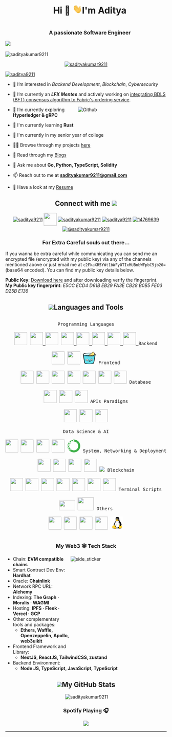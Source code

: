 <!--h1 without bottom border-->
<div id="user-content-toc">
  <ul align="center">
    <summary>
      <h1 style="display: inline-block">Hi 👋 <img src="https://raw.githubusercontent.com/ABSphreak/ABSphreak/master/gifs/Hi.gif" width="30px">I'm Aditya</h1>
      <br/>
      <h3 align="center">A passionate Software Engineer</h3>
    </summary>
  </ul>
</div>

<!--horizontal divider(gradiant)-->
<img src="https://user-images.githubusercontent.com/73097560/115834477-dbab4500-a447-11eb-908a-139a6edaec5c.gif">

<!-- Heading -->

<!-- Sub Heading -->
<!-- <h4 align="center">Crafting Next Level Web Experiences</h4> -->

<!-- Github Profile Views-->
<p align="left"> <img src="https://komarev.com/ghpvc/?username=sadityakumar9211&label=Profile%20views&color=0e75b6&style=flat" alt="sadityakumar9211" /> </p>

<!-- GitHub Stats - Trophy -->
<p align="center"> <a href="https://github.com/ryo-ma/github-profile-trophy"><img src="https://github-profile-trophy.vercel.app/?username=sadityakumar9211&row=1&col=7&theme=onedark" alt="sadityakumar9211" /></a> </p>

<!-- Twitter Follow Button -->
<p align="left"> <a href="https://twitter.com/saditya9211" target="_blank"><img src="https://img.shields.io/twitter/follow/saditya9211?logo=twitter&style=for-the-badge" alt="saditya9211" /></a> </p>

- 👀 I’m interested in _Backend Development_, _Blockchain_, _Cybersecurity_

- 🔭 I’m currently an ***LFX Mentee*** and actively working on [integrating BDLS (BFT) consensus algorithm to Fabric's ordering service](https://wiki.hyperledger.org/display/CLP/Integrate+new+BFT+protocol+%28BDLS+consensus%29+with+Fabric).

<img width="55%" align="right" alt="Github" src="https://raw.githubusercontent.com/onimur/.github/master/.resources/git-header.svg" />

- 🌱 I’m currently exploring **Hyperledger & gRPC**

- 🤟 I'm currently learning **Rust**

- 📖 I'm currently in my senior year of college

- 👨‍💻 Browse through my projects [here](https://adityas.net/#projects)

- 📝 Read through my [Blogs](https://saditya9211.hashnode.dev/)

- 💬 Ask me about **Go, Python, TypeScript, Solidity**

- 📫 Reach out to me at **sadityakumar9211@gmail.com**

- 📄 Have a look at my [Resume](https://adityas.net/resume)

<h2 align="center">Connect with me <img src='https://raw.githubusercontent.com/ShahriarShafin/ShahriarShafin/main/Assets/handshake.gif' width="70px"></h2>
<p align="center" margin-left="20px">
<a href="https://linkedin.com/in/saditya9211" target="_blank"><img align="center" src="https://raw.githubusercontent.com/rahuldkjain/github-profile-readme-generator/master/src/images/icons/Social/linked-in-alt.svg" alt="saditya9211" height="40" width="40" /></a>
<a href="https://adityas.net" target="_blank"><img align="center" src="https://img.icons8.com/external-flaticons-lineal-color-flat-icons/64/000000/external-portfolio-social-media-agency-flaticons-lineal-color-flat-icons-3.png" height="40" width="40" /></a>
<a href="https://dev.to/sadityakumar9211" target="_blank"><img align="center" src="https://raw.githubusercontent.com/rahuldkjain/github-profile-readme-generator/master/src/images/icons/Social/devto.svg" alt="sadityakumar9211" height="40" width="40" /></a>
<a href="https://twitter.com/saditya9211" target="_blank"><img align="center" src="https://raw.githubusercontent.com/rahuldkjain/github-profile-readme-generator/master/src/images/icons/Social/twitter.svg" alt="saditya9211" height="40" width="40" /></a>
<a href="https://stackoverflow.com/users/14769639" target="_blank"><img align="center" src="https://raw.githubusercontent.com/rahuldkjain/github-profile-readme-generator/master/src/images/icons/Social/stack-overflow.svg" alt="14769639" height="40" width="40" /></a>
<a href="https://medium.com/@sadityakumar9211" target="_blank"><img align="center" src="https://raw.githubusercontent.com/rahuldkjain/github-profile-readme-generator/master/src/images/icons/Social/medium.svg" alt="@sadityakumar9211" height="40" width="40" /></a> 
</p>

<h3 align="center">For Extra Careful souls out there...</h3>

If you wanna be extra careful while communicating you can send me an encrypted file (encrypted with my public key) via any of the channels mentioned above or just email me at `c2FkaXR5YWt1bWFyOTIxMUBnbWFpbC5jb20=` (base64 encoded). You can find my public key details below.

**Public Key**: [Download here](https://keys.openpgp.org/search?q=sadityakumar9211@gmail.com) and after downloading verify the fingerprint.  
**My Public key fingerprint**: _E5CC ECD4 D61B EB29 FA3E CB28 B0B5 FE03 D25B E136_

<h2 align="center"><img src="https://media.giphy.com/media/iY8CRBdQXODJSCERIr/giphy.gif" width="40px">Languages and Tools</h2>
<div>
  <p style="display: inline-block;" align="center">
    <kbd>
      <kbd>Programming Languages</kbd>
      <br>
      <br>
      <a href="https://go.dev/" target="_blank"><img width="40px" height="40px" src="https://cdn.jsdelivr.net/gh/devicons/devicon/icons/go/go-original.svg" /></a>
      <a href="https://python.org" target="_blank"><img width="40px" height="40px" src="https://cdn.jsdelivr.net/gh/devicons/devicon/icons/python/python-original.svg" /> </a>
      <a href="https://www.typescriptlang.org/" target="_blank"><img width="40px" height="40px" src="https://cdn.jsdelivr.net/gh/devicons/devicon/icons/typescript/typescript-original.svg" /></a>
      <a href="http://cplusplus.com/" target="_blank"><img width="40px" height="40px" src="https://cdn.jsdelivr.net/gh/devicons/devicon/icons/cplusplus/cplusplus-original.svg" /> </a>
      <a href="https://en.wikipedia.org/wiki/C_(programming_language)" target="_blank"><img width="40px" height="40px" src="https://cdn.jsdelivr.net/gh/devicons/devicon/icons/c/c-original.svg" /> </a>
      <a href="https://developer.mozilla.org/en-US/docs/Web/JavaScript" target="_blank"><img width="40px" height="40px" src="https://cdn.jsdelivr.net/gh/devicons/devicon/icons/javascript/javascript-original.svg" /> </a>
      <a href="https://www.rust-lang.org/" target="_blank"><img width="40px" height="40px" src="https://rust-lang.org/logos/rust-logo-512x512.png" /> </a>
      <a href="https://soliditylang.org/" target="_blank"><img width="40px" height="40px" src="https://bairesdev.mo.cloudinary.net/blog/2022/09/solidity-enum-example.png?tx=w_1920,q_auto" /> </a>
    </kbd>
    <kbd>
      <kbd>Backend</kbd>
      <br>
      <br>
      <a href="https://nodejs.org/" target="_blank"><img width="40px" height="40px" src="https://cdn.jsdelivr.net/gh/devicons/devicon/icons/nodejs/nodejs-original.svg" /></a>
      <a href="https://expressjs.com/" target="_blank"><img width="40px" height="40px" src="https://1.bp.blogspot.com/-jkSmywQ57sA/Wer3KKSqgaI/AAAAAAAACc4/07TexMsBBI4v7WlVKo76YvxM3TvrMxIdwCLcBGAs/s640/express.js.png" /></a>
      <a href="https://gin-gonic.com/" target="_blank"><img width="40px" height="40px" src="https://github.com/gin-gonic/logo/blob/master/color.png?raw=true" /></a>
    </kbd>
    <kbd>
      <kbd>Frontend</kbd>
      <br>
      <br>
      <a href="https://developer.mozilla.org/en-US/docs/Web/HTML" target="_blank"><img width="40px" height="40px" src="https://cdn.jsdelivr.net/gh/devicons/devicon/icons/html5/html5-original.svg" /></a>
      <a href="https://developer.mozilla.org/en-US/docs/Web/CSS" target="_blank"><img width="40px" height="40px" src="https://cdn.jsdelivr.net/gh/devicons/devicon/icons/css3/css3-plain-wordmark.svg" /></a>
      <a href="https://getbootstrap.com/" target="_blank"><img width="40px" height="40px" src="https://cdn.jsdelivr.net/gh/devicons/devicon/icons/bootstrap/bootstrap-plain.svg" /></a>
      <a href="https://reactjs.org/" target="_blank"><img width="40px" height="40px" src="https://cdn.jsdelivr.net/gh/devicons/devicon/icons/react/react-original.svg" /></a>
      <a href="https://nextjs.org/" target="_blank"><img width="40px" height="40px" src="https://miro.medium.com/v2/resize:fit:1400/format:webp/1*LvA59wJi3O9jTMQQsw_cRA.png?search=nextjs" /></a>
      <a href="https://github.com/pmndrs/zustand" target="_blank"><img width="40px" height="40px" src="https://github.com/pmndrs/zustand/raw/main/bear.jpg" /></a>
      <a href="https://tailwindcss.com/" target="_blank"><img width="40px" height="40px" src="https://www.raycast.com/_next/image?url=https%3A%2F%2Ffiles.raycast.com%2Fsjxs3pxsc6k63ju0fzv8l3cu4v90&w=128&q=75" /></a>
    </kbd>
    <kbd>
      <kbd>Database</kbd>
      <br>
      <br>
      <a href="https://www.mysql.com/" target="_blank"><img width="40px" height="40px" src="https://cdn.jsdelivr.net/gh/devicons/devicon/icons/mysql/mysql-plain.svg" /></a>
      <a href="https://www.postgresql.org/" target="_blank"><img width="40px" height="40px" src="https://cdn.jsdelivr.net/gh/devicons/devicon/icons/postgresql/postgresql-original.svg" /></a>
      <a href="https://www.mongodb.com/" target="_blank"><img width="40px" height="40px" src="https://cdn.jsdelivr.net/gh/devicons/devicon/icons/mongodb/mongodb-plain.svg" /></a>
    </kbd>
    <kbd>
      <kbd>APIs Paradigms</kbd>
      <br>
      <br>
      <a href="https://grpc.io/" target="_blank"><img width="40px" height="40px" src="https://grpc.io/img/logos/grpc-icon-color.png" /></a>
      <a href="https://graphql.org/" target="_blank"><img width="40px" height="40px" src="https://www.vectorlogo.zone/logos/graphql/graphql-icon.svg" /></a>
      <a href="https://restfulapi.net/" target="_blank"><img width="40px" height="40px" src="https://e7.pngegg.com/pngimages/860/943/png-clipart-representational-state-transfer-application-programming-interface-drupal-laravel-github-github-blue-text.png" /></a>
    </kbd>
    <br>
    <br>
    <kbd>
      <kbd>Data Science & AI</kbd>
      <br>
      <br>
      <a href="https://www.mathworks.com/products/matlab.html" target="_blank" title="Matlab"><img width="40px" height="40px" src="https://cdn.jsdelivr.net/gh/devicons/devicon/icons/matlab/matlab-original.svg" /></a>
      <a href="https://numpy.org/" target="_blank"><img width="40px" height="40px" src="https://cdn.jsdelivr.net/gh/devicons/devicon/icons/numpy/numpy-original.svg" /></a>
      <a href="https://pandas.pydata.org/" target="_blank"><img width="40px" height="40px" src="https://cdn.jsdelivr.net/gh/devicons/devicon/icons/pandas/pandas-original.svg" /></a>
      <a href="https://scikit-learn.org/" target="_blank"><img width="40px" height="40px" src="https://encrypted-tbn0.gstatic.com/images?q=tbn:ANd9GcQ8LpzIaSNnMHiMZVFYSVb2rNs05e4R1-Afo4s8-YMM&s" /></a>
      <a href="https://www.anaconda.com/" target="_blank"><img width="40px" height="40px" src="https://raw.githubusercontent.com/devicons/devicon/master/icons/anaconda/anaconda-original.svg" /></a>
    </kbd>
    <kbd>
      <kbd>System, Networking & Deployment</kbd>
      <br>
      <br>
      <a href="https://git-scm.com/" target="_blank"><img width="40px" height="40px" src="https://cdn.jsdelivr.net/gh/devicons/devicon/icons/git/git-plain.svg" /></a>
      <a href="https://www.docker.com/" target="_blank"><img width="40px" height="40px" src="https://cdn.jsdelivr.net/gh/devicons/devicon/icons/docker/docker-plain.svg" /></a>
      <a href="https://nginx.com" target="_blank"><img width="40px" height="40px" src="https://encrypted-tbn0.gstatic.com/images?q=tbn:ANd9GcRvPvw_nBf-GGiepHWFvJ6ykNuOedJ8oKygRspSiO5e&s" /></a>
      <a href="https://aws.amazon.com/" target="_blank"><img width="40px" height="40px" src="https://static-00.iconduck.com/assets.00/aws-icon-2048x2048-274bm1xi.png" /></a>
      <a href="https://cloud.google.com/" target="_blank"><img width="30px" src="https://encrypted-tbn0.gstatic.com/images?q=tbn:ANd9GcSBXXsUhwZHv5J5gAcvLN5rZ2v5mHRML8g9ZLJbp3Eh&s" /></a>
    </kbd>
    <kbd>
      <kbd>Blockchain</kbd>
      <br>
      <br>
      <a href="https://hyperledger-fabric.readthedocs.io/en/release-2.3/" target="_blank"><img width="40px" height="40px" src="https://repository-images.githubusercontent.com/66573241/e4a04d80-cd1c-11e9-8af2-786d342820bb" /></a>
      <a href="https://ethereum.org/" target="_blank"><img width="40px" height="40px" src="https://logowik.com/content/uploads/images/ethereum3649.jpg" /></a>
      <a href="https://hardhat.org/" target="_blank"><img width="40px" height="40px" src="https://seeklogo.com/images/H/hardhat-logo-888739EBB4-seeklogo.com.png" /></a>
      <a href="https://thegraph.com/" target="_blank"><img width="40px" height="40px" src="https://encrypted-tbn0.gstatic.com/images?q=tbn:ANd9GcQHrJUYz9fab9Sw80SHtxSA6-i556yZJ1_1kL7p8bs&s" /></a>
      <a href="https://xmtp.io/" target="_blank"><img width="40px" height="40px" src="https://storage.googleapis.com/simplify-imgs/companies/d07a7740-1f35-46a0-9f6f-a96f813cd049/logo.png" /></a>
      <a href="https://openzeppelin.com/" target="_blank"><img width="40px" height="40px" src="https://encrypted-tbn0.gstatic.com/images?q=tbn:ANd9GcRYiF7Z92dzVRGbeagECn5xjkV5MIr4vvLL_aNWRtTT3JstwIBaaleY-P13UB_IDKzKQe0&usqp=CAU" /></a>
      <a href="https://chain.link/" target="_blank"><img width="40px" height="40px" src="https://encrypted-tbn0.gstatic.com/images?q=tbn:ANd9GcTNMoQaVxs0tkC4QPY4IyD-QMSAHz5S4qKoZPQZZjuj-A&s" /></a>
    </kbd>
    <kbd>
      <kbd>Terminal Scripts</kbd>
      <br>
      <br>
      <a href="https://www.gnu.org/software/bash/" target="_blank"><img width="50px" height="30px" src="https://cdn.icon-icons.com/icons2/2530/PNG/512/bash_button_icon_151886.png" /></a>
      <a href="https://www.zsh.org/" target="_blank"><img width="50px" height="40px" src="https://cdn.pixabay.com/photo/2022/05/03/17/44/zsh-7172337_1280.png" /></a>
    </kbd>
    <kbd>
      <kbd>Others</kbd>
      <br>
      <br>
      <a href="https://code.visualstudio.com/" target="_blank"><img width="40px" height="40px" src="https://cdn.jsdelivr.net/gh/devicons/devicon/icons/vscode/vscode-original.svg" /></a>
      <a href="https://jupyter.org/" target="_blank"><img width="40px" height="40px" src="https://cdn.jsdelivr.net/gh/devicons/devicon/icons/jupyter/jupyter-original.svg" /></a>
      <a href="https://www.jetbrains.com/pycharm/" target="_blank"><img width="40px" height="40px" src="https://upload.wikimedia.org/wikipedia/commons/thumb/1/1d/PyCharm_Icon.svg/1024px-PyCharm_Icon.svg.png" /></a>
      <a href="https://www.postman.com/" target="_blank"><img width="40px" height="40px" src="https://www.vectorlogo.zone/logos/getpostman/getpostman-icon.svg" /></a>
      <a href="https://www.linux.org/" target="_blank"><img width="40px" height="40px" src="https://raw.githubusercontent.com/devicons/devicon/master/icons/linux/linux-original.svg" /></a>
  </kbd>
  </p>
</div>

<h3 align="center">My Web3 🕸 Tech Stack</h3>
<img align="right" width=300px height=300px alt="side_sticker" src="https://media.giphy.com/media/TEnXkcsHrP4YedChhA/giphy.gif" />
<ul>
        <li>Chain: <strong>EVM compatible chains</strong></li>
        <li>Smart Contract Dev Env: <strong>Hardhat</strong></li>
        <li>Oracle: <strong>Chainlink</strong></li>
        <li>Network RPC URL: <strong>Alchemy</strong></li>
        <li>Indexing: <strong>The Graph · Moralis · WAGMI</strong></li>
        <li>Hosting: <strong>IPFS · Fleek · Vercel · GCP</strong></li>
        <li>Other complementary tools and packages:
            <ul>
                <li><strong>Ethers, Waffle, Openzeppelin, Apollo, web3uikit</strong></li>
            </ul>
        </li>
        <li>Frontend Framework and Library:
            <ul>
                <li><strong>NextJS, ReactJS, TailwindCSS, zustand</strong></li>
            </ul>
        </li>
        <li>Backend Environment:
            <ul>
                <li><strong>Node JS, TypeScript, JavaScript, TypeScript</strong></li>
            </ul>
        </li>
    </ul>
<div>

<h2 align="center"><img src="https://media.giphy.com/media/iY8CRBdQXODJSCERIr/giphy.gif" width="40px">My GitHub Stats</h2>

<p align="center">&nbsp;<img src="https://github-readme-stats-test-mu.vercel.app/api?username=sadityakumar9211&theme=tokyonight&count_private=true&border_radius=6&show_icons=true&locale=en&cache_seconds=7200&hide_border=true" alt="sadityakumar9211" /></p>

<h3 align="center">Spotify Playing 🎧</h3> 
<p align="center">
<a href="https://spotify-github-profile.vercel.app/api/view?uid=6ikxzro127gmsvtf2ir49yqp4&redirect=true" target="_blank">
<img src="https://spotify-github-profile.vercel.app/api/view?uid=6ikxzro127gmsvtf2ir49yqp4&cover_image=true&theme=novatorem&show_offline=true&background_color=121212&interchange=false&bar_color=53b14f&bar_color_cover=false"/>
</a>
</p>

<!-- [![spotify-github-profile](https://spotify-github-profile.vercel.app/api/view?uid=6ikxzro127gmsvtf2ir49yqp4&cover_image=true&theme=default&show_offline=true&background_color=121212&interchange=false&bar_color=53b14f&bar_color_cover=true)](https://spotify-github-profile.vercel.app/api/view?uid=6ikxzro127gmsvtf2ir49yqp4&redirect=true)
-->

---

<!---
sadityakumar9211/sadityakumar9211 is a ✨ special ✨ repository because its `README.md` (this file) appears on your GitHub profile.
You can click the Preview link to take a look at your changes.
--->
